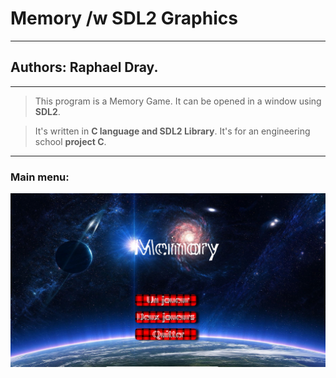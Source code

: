 # Memory /w SDL2 Graphics
---
## Authors: Raphael Dray.
---
> This program is a Memory Game.
> It can be opened in a window using **SDL2**.


> It's written in __C language and SDL2 Library__.
> It's for an engineering school **project C**.

---
### Main menu:
<img src="./MainMenu.png" 
     alt="Main Menu" 
     style="float: left; margin-right: 10px;" />

